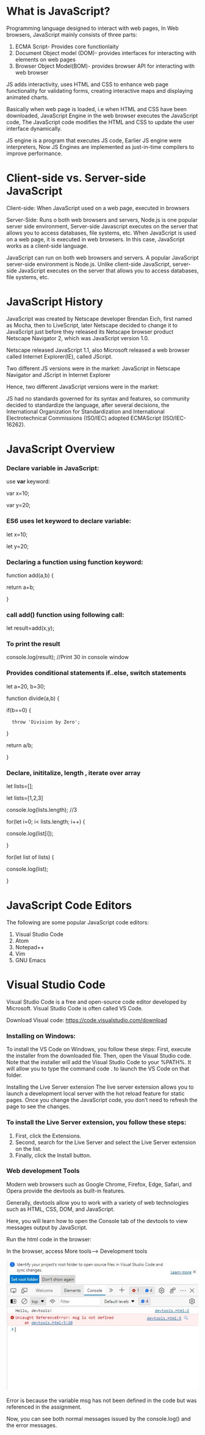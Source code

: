 # What is JavaScript?
Programming language designed to interact with web pages, In Web browsers, JavaScript mainly consists of three parts:
1. ECMA Script- Provides core functionlaity
2. Document Object model (DOM)- provides interfaces for interacting with elements on web pages
3. Browser Object Model(BOM)- provides browser API for interacting with web browser

JS adds interactivity, uses HTML and CSS to enhance web page functionality for validating forms, creating interactive maps and displaying animated charts.

Basically when web page is loaded, i.e when HTML and CSS have been downloaded, JavaScript Engine in the web browser executes the JavaScript code, The JavaScript code modifies the HTML and CSS to update the user interface dynamically.

JS engine is a program that executes JS code, Earlier JS engine were interpreters, Now JS Engines are implemented as just-in-time compilers to improve performance.

# Client-side vs. Server-side JavaScript
Client-side: When JavaScript used on a web page, executed in browsers

Server-Side: Runs o both web browsers and servers, Node.js is one popular server side environment, Server-side Javascript executes on the server that allows you to access databases, file systems, etc.
When JavaScript is used on a web page, it is executed in web browsers. In this case, JavaScript works as a client-side language.

JavaScript can run on both web browsers and servers. A popular JavaScript server-side environment is Node.js. Unlike client-side JavaScript, server-side JavaScript executes on the server that allows you to access databases, file systems, etc.

# JavaScript History
JavaScript was created by Netscape developer Brendan Eich, first named as Mocha, then to LiveScript, later Netscape decided to change it to JavaScript just before they released its Netscape browser product Netscape Navigator 2, which was JavaScript version 1.0.

Netscape released JavaScript 1.1, also Microsoft released a web browser called Internet Explorer(IE), called JScript.

Two different JS versions were in the market: JavaScript in Netscape Navigator and JScript in Internet Explorer

Hence, two different JavaScript versions were in the market:

JS had no standards governed for its syntax and features, so community decided to standardize the language, after several decisions, the International Organization for Standardization and International Electrotechnical Commissions (ISO/IEC) adopted ECMAScript (ISO/IEC-16262).

# JavaScript Overview
### Declare variable in JavaScript:
use **var** keyword:

var x=10;

var y=20;

### ES6 uses let keyword to declare variable:
let x=10;

let y=20;

### Declaring a function using function keyword:
function add(a,b) {

return a+b;

}

### call add() function using following call:
let result=add(x,y);

### To print the result
console.log(result); //Print 30 in console window

### Provides conditional statements if..else, switch statements
let a=20, b=30;

function divide(a,b) {

  if(b==0) {
    
      throw 'Division by Zero';
    
  }
  
  return a/b;
  
 }
 
 ### Declare, inititalize, length , iterate over array
 
 let lists=[];
 
 let lists=[1,2,3]
 
 console.log(lists.length); //3
 
 for(let i=0; i< lists.length; i++) {
 
  console.log(list[i]);
  
 }
 
 for(let list of lists) {
 
  console.log(list);
  
 }
 
 # JavaScript Code Editors
 
 The following are some popular JavaScript code editors:
1. Visual Studio Code
2. Atom
3. Notepad++
4. Vim
5. GNU Emacs

# Visual Studio Code
Visual Studio Code is a free and open-source code editor developed by Microsoft. Visual Studio Code is often called VS Code.

Download Visual code: https://code.visualstudio.com/download

### Installing on Windows:
To install the VS Code on Windows, you follow these steps:
First, execute the installer from the downloaded file. Then, open the Visual Studio code. Note that the installer will add the Visual Studio Code to your %PATH%. It will allow you to type the command code . to launch the VS Code on that folder.

Installing the Live Server extension
The live server extension allows you to launch a development local server with the hot reload feature for static pages. Once you change the JavaScript code, you don’t need to refresh the page to see the changes.

### To install the Live Server extension, you follow these steps:
1. First, click the Extensions.
2. Second, search for the Live Server and select the Live Server extension on the list.
3. Finally, click the Install button.

### Web development Tools
Modern web browsers such as Google Chrome, Firefox, Edge, Safari, and Opera provide the devtools as built-in features.

Generally, devtools allow you to work with a variety of web technologies such as HTML, CSS, DOM, and JavaScript.

Here, you will learn how to open the Console tab of the devtools to view messages output by JavaScript.

Run the html code in the browser:

<script>
  
  console.log('Hello, devtools!'); 
  
  // the following code causes an error 
  
  let greeting = msg; 

</script>


In the browser, access More tools--> Development tools

![outcome](./dev.JPG)

Error is because the variable msg has not been defined in the code but was referenced in the assignment.

Now, you can see both normal messages issued by the console.log() and the error messages. 

